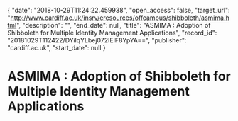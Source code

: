 {
  "date": "2018-10-29T11:24:22.459938", 
  "open_access": false, 
  "target_url": "http://www.cardiff.ac.uk/insrv/eresources/offcampus/shibboleth/asmima.html", 
  "description": "", 
  "end_date": null, 
  "title": "ASMIMA : Adoption of Shibboleth for Multiple Identity Management Applications", 
  "record_id": "20181029T112422/DYilqYLbej072IElF8YpYA==", 
  "publisher": "cardiff.ac.uk", 
  "start_date": null
}

# ASMIMA : Adoption of Shibboleth for Multiple Identity Management Applications

